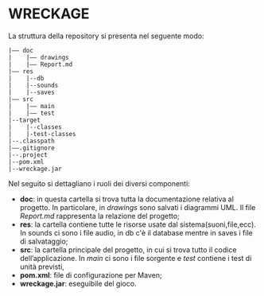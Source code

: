 # WRECKAGE

La struttura della repository si presenta nel seguente modo:
```
|–– doc
|    |–– drawings
|    |–– Report.md
|–– res
|    |--db
|    |--sounds
|    |--saves
|–– src
|    |–– main
|    |–– test
|--target
|    |--classes
|    |-test-classes
|--.classpath
|––.gitignore
|--.project
|--pom.xml
|--wreckage.jar
```

Nel seguito si dettagliano i ruoli dei diversi componenti:
- **doc**: in questa cartella si trova tutta la documentazione relativa al progetto. In particolare, in *drawings* sono salvati i diagrammi UML. Il file *Report.md* rappresenta la relazione del progetto;
- **res**: la cartella contiene tutte le risorse usate dal sistema(suoni,file,ecc). In sounds ci sono i file audio, in db c'è il database mentre in saves i file di salvataggio;
- **src**: la cartella principale del progetto, in cui si trova tutto il codice dell’applicazione. In *main* ci sono i file sorgente e *test* contiene i test di unità previsti,
- **pom.xml**: file di configurazione per Maven;
- **wreckage.jar**: eseguibile del gioco.
